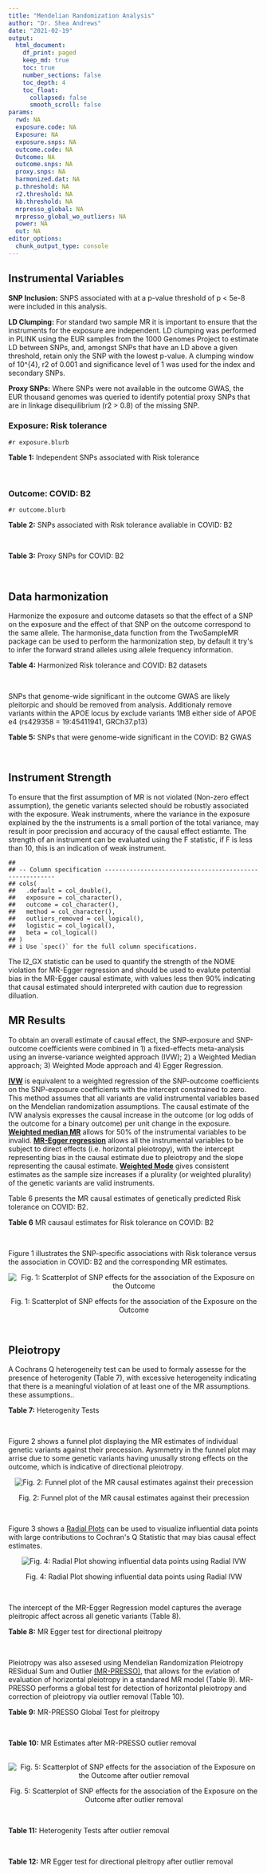 ```yaml
---
title: "Mendelian Randomization Analysis"
author: "Dr. Shea Andrews"
date: "2021-02-19"
output:
  html_document:
    df_print: paged
    keep_md: true
    toc: true
    number_sections: false
    toc_depth: 4
    toc_float:
      collapsed: false
      smooth_scroll: false
params:
  rwd: NA
  exposure.code: NA
  Exposure: NA
  exposure.snps: NA
  outcome.code: NA
  Outcome: NA
  outcome.snps: NA
  proxy.snps: NA
  harmonized.dat: NA
  p.threshold: NA
  r2.threshold: NA
  kb.threshold: NA
  mrpresso_global: NA
  mrpresso_global_wo_outliers: NA
  power: NA
  out: NA
editor_options:
  chunk_output_type: console
---
```







## Instrumental Variables
**SNP Inclusion:** SNPS associated with at a p-value threshold of p < 5e-8 were included in this analysis.
<br>

**LD Clumping:** For standard two sample MR it is important to ensure that the instruments for the exposure are independent. LD clumping was performed in PLINK using the EUR samples from the 1000 Genomes Project to estimate LD between SNPs, and, amongst SNPs that have an LD above a given threshold, retain only the SNP with the lowest p-value. A clumping window of 10^{4}, r2 of 0.001 and significance level of 1 was used for the index and secondary SNPs.
<br>

**Proxy SNPs:** Where SNPs were not available in the outcome GWAS, the EUR thousand genomes was queried to identify potential proxy SNPs that are in linkage disequilibrium (r2 > 0.8) of the missing SNP.
<br>

### Exposure: Risk tolerance
`#r exposure.blurb`
<br>

**Table 1:** Independent SNPs associated with Risk tolerance
<div data-pagedtable="false">
  <script data-pagedtable-source type="application/json">
{"columns":[{"label":["SNP"],"name":[1],"type":["chr"],"align":["left"]},{"label":["CHROM"],"name":[2],"type":["dbl"],"align":["right"]},{"label":["POS"],"name":[3],"type":["dbl"],"align":["right"]},{"label":["REF"],"name":[4],"type":["chr"],"align":["left"]},{"label":["ALT"],"name":[5],"type":["chr"],"align":["left"]},{"label":["AF"],"name":[6],"type":["dbl"],"align":["right"]},{"label":["BETA"],"name":[7],"type":["dbl"],"align":["right"]},{"label":["SE"],"name":[8],"type":["dbl"],"align":["right"]},{"label":["Z"],"name":[9],"type":["dbl"],"align":["right"]},{"label":["P"],"name":[10],"type":["dbl"],"align":["right"]},{"label":["N"],"name":[11],"type":["dbl"],"align":["right"]},{"label":["TRAIT"],"name":[12],"type":["chr"],"align":["left"]}],"data":[{"1":"rs10914678","2":"1","3":"33767228","4":"G","5":"T","6":"0.3758080","7":"0.01189","8":"0.00215","9":"5.530233","10":"3.452e-08","11":"466571","12":"Risk_tolerance"},{"1":"rs35068223","2":"1","3":"204967186","4":"A","5":"T","6":"0.2060360","7":"0.01433","8":"0.00260","9":"5.511540","10":"3.472e-08","11":"466571","12":"Risk_tolerance"},{"1":"rs3818802","2":"1","3":"243449881","4":"G","5":"A","6":"0.5271020","7":"0.01361","8":"0.00211","9":"6.450237","10":"1.240e-10","11":"466571","12":"Risk_tolerance"},{"1":"rs12617392","2":"2","3":"27336827","4":"C","5":"A","6":"0.4502930","7":"-0.01171","8":"0.00211","9":"-5.549763","10":"2.808e-08","11":"466571","12":"Risk_tolerance"},{"1":"rs10865313","2":"2","3":"60117297","4":"A","5":"G","6":"0.5672470","7":"0.01168","8":"0.00212","9":"5.509430","10":"3.785e-08","11":"466571","12":"Risk_tolerance"},{"1":"rs359243","2":"2","3":"60475509","4":"T","5":"C","6":"0.6176930","7":"0.01190","8":"0.00214","9":"5.560750","10":"2.876e-08","11":"466571","12":"Risk_tolerance"},{"1":"rs283914","2":"3","3":"17330649","4":"T","5":"C","6":"0.4648750","7":"-0.01201","8":"0.00210","9":"-5.719050","10":"1.039e-08","11":"466571","12":"Risk_tolerance"},{"1":"rs62250712","2":"3","3":"85513716","4":"C","5":"T","6":"0.6113340","7":"-0.02469","8":"0.00216","9":"-11.430556","10":"2.465e-30","11":"466571","12":"Risk_tolerance"},{"1":"rs4434184","2":"3","3":"181422854","4":"A","5":"G","6":"0.1887900","7":"0.01751","8":"0.00273","9":"6.413920","10":"1.440e-10","11":"466571","12":"Risk_tolerance"},{"1":"rs279846","2":"4","3":"46329886","4":"C","5":"T","6":"0.4443490","7":"-0.01151","8":"0.00210","9":"-5.480952","10":"4.082e-08","11":"466571","12":"Risk_tolerance"},{"1":"rs992493","2":"4","3":"106180264","4":"T","5":"C","6":"0.7908070","7":"-0.01697","8":"0.00267","9":"-6.355810","10":"2.159e-10","11":"466571","12":"Risk_tolerance"},{"1":"rs12639706","2":"4","3":"157638546","4":"C","5":"T","6":"0.0812904","7":"0.01985","8":"0.00364","9":"5.453297","10":"4.883e-08","11":"466571","12":"Risk_tolerance"},{"1":"rs6923811","2":"6","3":"27289776","4":"T","5":"C","6":"0.3212040","7":"-0.01381","8":"0.00225","9":"-6.137780","10":"8.235e-10","11":"466571","12":"Risk_tolerance"},{"1":"rs34905321","2":"6","3":"109131107","4":"T","5":"C","6":"0.4229130","7":"-0.01205","8":"0.00211","9":"-5.710900","10":"1.209e-08","11":"466571","12":"Risk_tolerance"},{"1":"rs8180817","2":"7","3":"114047542","4":"G","5":"C","6":"0.4630120","7":"-0.01549","8":"0.00211","9":"-7.341232","10":"2.317e-13","11":"466571","12":"Risk_tolerance"},{"1":"rs9641536","2":"7","3":"114979967","4":"A","5":"T","6":"0.5060670","7":"-0.01265","8":"0.00209","9":"-6.052630","10":"1.527e-09","11":"466571","12":"Risk_tolerance"},{"1":"rs4841041","2":"8","3":"8654541","4":"C","5":"G","6":"0.7707730","7":"0.01499","8":"0.00245","9":"6.118370","10":"9.615e-10","11":"466571","12":"Risk_tolerance"},{"1":"rs7834566","2":"8","3":"33611488","4":"A","5":"G","6":"0.4803050","7":"-0.01160","8":"0.00209","9":"-5.550240","10":"3.022e-08","11":"466571","12":"Risk_tolerance"},{"1":"rs9650210","2":"8","3":"65496059","4":"C","5":"A","6":"0.1109790","7":"-0.02158","8":"0.00331","9":"-6.519637","10":"6.730e-11","11":"466571","12":"Risk_tolerance"},{"1":"rs7817124","2":"8","3":"81404008","4":"G","5":"C","6":"0.2717890","7":"0.01591","8":"0.00246","9":"6.467480","10":"9.537e-11","11":"466571","12":"Risk_tolerance"},{"1":"rs9630089","2":"10","3":"98968967","4":"G","5":"A","6":"0.5645060","7":"-0.01181","8":"0.00212","9":"-5.570755","10":"2.336e-08","11":"466571","12":"Risk_tolerance"},{"1":"rs7112324","2":"11","3":"29073285","4":"A","5":"T","6":"0.3136740","7":"-0.01245","8":"0.00225","9":"-5.533330","10":"3.173e-08","11":"466571","12":"Risk_tolerance"},{"1":"rs7951031","2":"11","3":"104303010","4":"C","5":"A","6":"0.1588700","7":"0.01640","8":"0.00295","9":"5.559322","10":"2.804e-08","11":"466571","12":"Risk_tolerance"},{"1":"rs6575642","2":"14","3":"98556621","4":"A","5":"G","6":"0.4973980","7":"0.01178","8":"0.00210","9":"5.609520","10":"1.973e-08","11":"466571","12":"Risk_tolerance"},{"1":"rs2098747","2":"16","3":"71358937","4":"G","5":"A","6":"0.3119650","7":"0.01248","8":"0.00229","9":"5.449782","10":"4.887e-08","11":"466571","12":"Risk_tolerance"},{"1":"rs62074192","2":"17","3":"16245127","4":"G","5":"A","6":"0.5105790","7":"0.01172","8":"0.00209","9":"5.607656","10":"2.195e-08","11":"466571","12":"Risk_tolerance"},{"1":"rs1382119","2":"18","3":"53459905","4":"C","5":"T","6":"0.3588240","7":"0.01283","8":"0.00221","9":"5.805430","10":"6.093e-09","11":"466571","12":"Risk_tolerance"},{"1":"rs28520003","2":"22","3":"46411969","4":"G","5":"A","6":"0.3065600","7":"-0.01253","8":"0.00228","9":"-5.495614","10":"4.017e-08","11":"466571","12":"Risk_tolerance"}],"options":{"columns":{"min":{},"max":[10]},"rows":{"min":[10],"max":[10]},"pages":{}}}
  </script>
</div>
<br>

### Outcome: COVID: B2
`#r outcome.blurb`
<br>

**Table 2:** SNPs associated with Risk tolerance avaliable in COVID: B2
<div data-pagedtable="false">
  <script data-pagedtable-source type="application/json">
{"columns":[{"label":["SNP"],"name":[1],"type":["chr"],"align":["left"]},{"label":["CHROM"],"name":[2],"type":["dbl"],"align":["right"]},{"label":["POS"],"name":[3],"type":["dbl"],"align":["right"]},{"label":["REF"],"name":[4],"type":["chr"],"align":["left"]},{"label":["ALT"],"name":[5],"type":["chr"],"align":["left"]},{"label":["AF"],"name":[6],"type":["dbl"],"align":["right"]},{"label":["BETA"],"name":[7],"type":["dbl"],"align":["right"]},{"label":["SE"],"name":[8],"type":["dbl"],"align":["right"]},{"label":["Z"],"name":[9],"type":["dbl"],"align":["right"]},{"label":["P"],"name":[10],"type":["dbl"],"align":["right"]},{"label":["N"],"name":[11],"type":["dbl"],"align":["right"]},{"label":["TRAIT"],"name":[12],"type":["chr"],"align":["left"]}],"data":[{"1":"rs10914678","2":"1","3":"33767228","4":"G","5":"T","6":"0.37360","7":"-0.0037933","8":"0.025251","9":"-0.1502238","10":"0.8806000","11":"1544118","12":"COVID_B2__EUR_w/o_UKBB"},{"1":"rs35068223","2":"1","3":"204967186","4":"A","5":"T","6":"0.20370","7":"-0.0670950","8":"0.028737","9":"-2.3347949","10":"0.0195500","11":"1546734","12":"COVID_B2__EUR_w/o_UKBB"},{"1":"rs3818802","2":"1","3":"243449881","4":"G","5":"A","6":"0.52660","7":"-0.0164640","8":"0.021543","9":"-0.7642390","10":"0.4447000","11":"876382","12":"COVID_B2__EUR_w/o_UKBB"},{"1":"rs12617392","2":"2","3":"27336827","4":"C","5":"A","6":"0.44550","7":"-0.0083376","8":"0.023395","9":"-0.3563838","10":"0.7215000","11":"1546734","12":"COVID_B2__EUR_w/o_UKBB"},{"1":"rs10865313","2":"2","3":"60117297","4":"A","5":"G","6":"0.61530","7":"0.0256540","8":"0.020436","9":"1.2553337","10":"0.2094000","11":"1556798","12":"COVID_B2__EUR_w/o_UKBB"},{"1":"rs359243","2":"2","3":"60475509","4":"T","5":"C","6":"0.59870","7":"0.0155090","8":"0.024632","9":"0.6296281","10":"0.5289000","11":"1543519","12":"COVID_B2__EUR_w/o_UKBB"},{"1":"rs283914","2":"3","3":"17330649","4":"T","5":"C","6":"0.46100","7":"0.0108270","8":"0.020197","9":"0.5360697","10":"0.5919000","11":"1556798","12":"COVID_B2__EUR_w/o_UKBB"},{"1":"rs62250712","2":"3","3":"85513716","4":"C","5":"T","6":"0.63210","7":"0.0218600","8":"0.020640","9":"1.0591085","10":"0.2895000","11":"1557411","12":"COVID_B2__EUR_w/o_UKBB"},{"1":"rs4434184","2":"3","3":"181422854","4":"A","5":"G","6":"0.16750","7":"0.0356950","8":"0.033386","9":"1.0691607","10":"0.2850000","11":"1544118","12":"COVID_B2__EUR_w/o_UKBB"},{"1":"rs279846","2":"4","3":"46329886","4":"C","5":"T","6":"0.45390","7":"-0.0102480","8":"0.020634","9":"-0.4966560","10":"0.6194000","11":"1556177","12":"COVID_B2__EUR_w/o_UKBB"},{"1":"rs992493","2":"4","3":"106180264","4":"T","5":"C","6":"0.79490","7":"0.0962230","8":"0.025266","9":"3.8083986","10":"0.0001399","11":"1556798","12":"COVID_B2__EUR_w/o_UKBB"},{"1":"rs12639706","2":"4","3":"157638546","4":"C","5":"T","6":"0.08743","7":"-0.0421280","8":"0.037239","9":"-1.1312871","10":"0.2579000","11":"1557411","12":"COVID_B2__EUR_w/o_UKBB"},{"1":"rs6923811","2":"6","3":"27289776","4":"T","5":"C","6":"0.26980","7":"0.0209660","8":"0.021332","9":"0.9828427","10":"0.3257000","11":"1557411","12":"COVID_B2__EUR_w/o_UKBB"},{"1":"rs34905321","2":"6","3":"109131107","4":"T","5":"C","6":"0.42840","7":"-0.0207350","8":"0.020870","9":"-0.9935314","10":"0.3204000","11":"847860","12":"COVID_B2__EUR_w/o_UKBB"},{"1":"rs8180817","2":"7","3":"114047542","4":"G","5":"C","6":"0.44780","7":"0.0050978","8":"0.023359","9":"0.2182371","10":"0.8272000","11":"1546734","12":"COVID_B2__EUR_w/o_UKBB"},{"1":"rs9641536","2":"7","3":"114979967","4":"A","5":"T","6":"0.48490","7":"0.0031623","8":"0.024473","9":"0.1292159","10":"0.8972000","11":"1544118","12":"COVID_B2__EUR_w/o_UKBB"},{"1":"rs4841041","2":"8","3":"8654541","4":"C","5":"G","6":"0.76020","7":"-0.0034186","8":"0.023319","9":"-0.1466015","10":"0.8834000","11":"1557411","12":"COVID_B2__EUR_w/o_UKBB"},{"1":"rs7834566","2":"8","3":"33611488","4":"A","5":"G","6":"0.46940","7":"0.0261910","8":"0.023426","9":"1.1180312","10":"0.2635000","11":"1546734","12":"COVID_B2__EUR_w/o_UKBB"},{"1":"rs9650210","2":"8","3":"65496059","4":"C","5":"A","6":"0.12230","7":"0.0180790","8":"0.031622","9":"0.5717222","10":"0.5675000","11":"1283000","12":"COVID_B2__EUR_w/o_UKBB"},{"1":"rs7817124","2":"8","3":"81404008","4":"G","5":"C","6":"0.22820","7":"-0.0171370","8":"0.022711","9":"-0.7545683","10":"0.4505000","11":"1557411","12":"COVID_B2__EUR_w/o_UKBB"},{"1":"rs9630089","2":"10","3":"98968967","4":"G","5":"A","6":"0.54060","7":"-0.0236000","8":"0.025036","9":"-0.9426426","10":"0.3459000","11":"1544118","12":"COVID_B2__EUR_w/o_UKBB"},{"1":"rs7112324","2":"11","3":"29073285","4":"A","5":"T","6":"0.34050","7":"-0.0136410","8":"0.026365","9":"-0.5173905","10":"0.6049000","11":"1544118","12":"COVID_B2__EUR_w/o_UKBB"},{"1":"rs7951031","2":"11","3":"104303010","4":"C","5":"A","6":"0.15690","7":"0.0170070","8":"0.028369","9":"0.5994924","10":"0.5489000","11":"1282379","12":"COVID_B2__EUR_w/o_UKBB"},{"1":"rs6575642","2":"14","3":"98556621","4":"A","5":"G","6":"0.47910","7":"0.0056902","8":"0.024775","9":"0.2296751","10":"0.8183000","11":"1544118","12":"COVID_B2__EUR_w/o_UKBB"},{"1":"rs2098747","2":"16","3":"71358937","4":"G","5":"A","6":"0.30690","7":"-0.0070656","8":"0.025231","9":"-0.2800365","10":"0.7794000","11":"1544739","12":"COVID_B2__EUR_w/o_UKBB"},{"1":"rs62074192","2":"17","3":"16245127","4":"G","5":"A","6":"0.49730","7":"0.0192420","8":"0.023395","9":"0.8224834","10":"0.4108000","11":"1546734","12":"COVID_B2__EUR_w/o_UKBB"},{"1":"rs1382119","2":"18","3":"53459905","4":"C","5":"T","6":"0.37250","7":"0.0126740","8":"0.020926","9":"0.6056580","10":"0.5447000","11":"1556798","12":"COVID_B2__EUR_w/o_UKBB"},{"1":"rs28520003","2":"22","3":"46411969","4":"G","5":"A","6":"0.30560","7":"-0.0414090","8":"0.024922","9":"-1.6615440","10":"0.0966100","11":"1546734","12":"COVID_B2__EUR_w/o_UKBB"}],"options":{"columns":{"min":{},"max":[10]},"rows":{"min":[10],"max":[10]},"pages":{}}}
  </script>
</div>
<br>

**Table 3:** Proxy SNPs for COVID: B2
<div data-pagedtable="false">
  <script data-pagedtable-source type="application/json">
{"columns":[{"label":["proxy.outcome"],"name":[1],"type":["lgl"],"align":["right"]},{"label":["target_snp"],"name":[2],"type":["lgl"],"align":["right"]},{"label":["proxy_snp"],"name":[3],"type":["lgl"],"align":["right"]},{"label":["ld.r2"],"name":[4],"type":["lgl"],"align":["right"]},{"label":["Dprime"],"name":[5],"type":["lgl"],"align":["right"]},{"label":["ref.proxy"],"name":[6],"type":["lgl"],"align":["right"]},{"label":["alt.proxy"],"name":[7],"type":["lgl"],"align":["right"]},{"label":["CHROM"],"name":[8],"type":["lgl"],"align":["right"]},{"label":["POS"],"name":[9],"type":["lgl"],"align":["right"]},{"label":["ALT.proxy"],"name":[10],"type":["lgl"],"align":["right"]},{"label":["REF.proxy"],"name":[11],"type":["lgl"],"align":["right"]},{"label":["AF"],"name":[12],"type":["lgl"],"align":["right"]},{"label":["BETA"],"name":[13],"type":["lgl"],"align":["right"]},{"label":["SE"],"name":[14],"type":["lgl"],"align":["right"]},{"label":["P"],"name":[15],"type":["lgl"],"align":["right"]},{"label":["N"],"name":[16],"type":["lgl"],"align":["right"]},{"label":["ref"],"name":[17],"type":["lgl"],"align":["right"]},{"label":["alt"],"name":[18],"type":["lgl"],"align":["right"]},{"label":["ALT"],"name":[19],"type":["lgl"],"align":["right"]},{"label":["REF"],"name":[20],"type":["lgl"],"align":["right"]},{"label":["PHASE"],"name":[21],"type":["lgl"],"align":["right"]}],"data":[{"1":"NA","2":"NA","3":"NA","4":"NA","5":"NA","6":"NA","7":"NA","8":"NA","9":"NA","10":"NA","11":"NA","12":"NA","13":"NA","14":"NA","15":"NA","16":"NA","17":"NA","18":"NA","19":"NA","20":"NA","21":"NA"}],"options":{"columns":{"min":{},"max":[10]},"rows":{"min":[10],"max":[10]},"pages":{}}}
  </script>
</div>
<br>

## Data harmonization
Harmonize the exposure and outcome datasets so that the effect of a SNP on the exposure and the effect of that SNP on the outcome correspond to the same allele. The harmonise_data function from the TwoSampleMR package can be used to perform the harmonization step, by default it try's to infer the forward strand alleles using allele frequency information.
<br>

**Table 4:** Harmonized Risk tolerance and COVID: B2 datasets
<div data-pagedtable="false">
  <script data-pagedtable-source type="application/json">
{"columns":[{"label":["SNP"],"name":[1],"type":["chr"],"align":["left"]},{"label":["effect_allele.exposure"],"name":[2],"type":["chr"],"align":["left"]},{"label":["other_allele.exposure"],"name":[3],"type":["chr"],"align":["left"]},{"label":["effect_allele.outcome"],"name":[4],"type":["chr"],"align":["left"]},{"label":["other_allele.outcome"],"name":[5],"type":["chr"],"align":["left"]},{"label":["beta.exposure"],"name":[6],"type":["dbl"],"align":["right"]},{"label":["beta.outcome"],"name":[7],"type":["dbl"],"align":["right"]},{"label":["eaf.exposure"],"name":[8],"type":["dbl"],"align":["right"]},{"label":["eaf.outcome"],"name":[9],"type":["dbl"],"align":["right"]},{"label":["remove"],"name":[10],"type":["lgl"],"align":["right"]},{"label":["palindromic"],"name":[11],"type":["lgl"],"align":["right"]},{"label":["ambiguous"],"name":[12],"type":["lgl"],"align":["right"]},{"label":["id.outcome"],"name":[13],"type":["chr"],"align":["left"]},{"label":["chr.outcome"],"name":[14],"type":["dbl"],"align":["right"]},{"label":["pos.outcome"],"name":[15],"type":["dbl"],"align":["right"]},{"label":["se.outcome"],"name":[16],"type":["dbl"],"align":["right"]},{"label":["z.outcome"],"name":[17],"type":["dbl"],"align":["right"]},{"label":["pval.outcome"],"name":[18],"type":["dbl"],"align":["right"]},{"label":["samplesize.outcome"],"name":[19],"type":["dbl"],"align":["right"]},{"label":["outcome"],"name":[20],"type":["chr"],"align":["left"]},{"label":["mr_keep.outcome"],"name":[21],"type":["lgl"],"align":["right"]},{"label":["pval_origin.outcome"],"name":[22],"type":["chr"],"align":["left"]},{"label":["chr.exposure"],"name":[23],"type":["dbl"],"align":["right"]},{"label":["pos.exposure"],"name":[24],"type":["dbl"],"align":["right"]},{"label":["se.exposure"],"name":[25],"type":["dbl"],"align":["right"]},{"label":["z.exposure"],"name":[26],"type":["dbl"],"align":["right"]},{"label":["pval.exposure"],"name":[27],"type":["dbl"],"align":["right"]},{"label":["samplesize.exposure"],"name":[28],"type":["dbl"],"align":["right"]},{"label":["exposure"],"name":[29],"type":["chr"],"align":["left"]},{"label":["mr_keep.exposure"],"name":[30],"type":["lgl"],"align":["right"]},{"label":["pval_origin.exposure"],"name":[31],"type":["chr"],"align":["left"]},{"label":["id.exposure"],"name":[32],"type":["chr"],"align":["left"]},{"label":["action"],"name":[33],"type":["dbl"],"align":["right"]},{"label":["mr_keep"],"name":[34],"type":["lgl"],"align":["right"]},{"label":["pt"],"name":[35],"type":["dbl"],"align":["right"]},{"label":["pleitropy_keep"],"name":[36],"type":["lgl"],"align":["right"]},{"label":["mrpresso_RSSobs"],"name":[37],"type":["lgl"],"align":["right"]},{"label":["mrpresso_pval"],"name":[38],"type":["lgl"],"align":["right"]},{"label":["mrpresso_keep"],"name":[39],"type":["lgl"],"align":["right"]}],"data":[{"1":"rs10865313","2":"G","3":"A","4":"G","5":"A","6":"0.01168","7":"0.0256540","8":"0.5672470","9":"0.61530","10":"FALSE","11":"FALSE","12":"FALSE","13":"JdnOmc","14":"2","15":"60117297","16":"0.020436","17":"1.2553337","18":"0.2094000","19":"1556798","20":"covidhgi2020B2v5alleurLeaveUKBB","21":"TRUE","22":"reported","23":"2","24":"60117297","25":"0.00212","26":"5.509430","27":"3.785e-08","28":"466571","29":"Linner2019risk","30":"TRUE","31":"reported","32":"B4zQxr","33":"2","34":"TRUE","35":"5e-08","36":"TRUE","37":"NA","38":"NA","39":"TRUE"},{"1":"rs10914678","2":"T","3":"G","4":"T","5":"G","6":"0.01189","7":"-0.0037933","8":"0.3758080","9":"0.37360","10":"FALSE","11":"FALSE","12":"FALSE","13":"JdnOmc","14":"1","15":"33767228","16":"0.025251","17":"-0.1502238","18":"0.8806000","19":"1544118","20":"covidhgi2020B2v5alleurLeaveUKBB","21":"TRUE","22":"reported","23":"1","24":"33767228","25":"0.00215","26":"5.530233","27":"3.452e-08","28":"466571","29":"Linner2019risk","30":"TRUE","31":"reported","32":"B4zQxr","33":"2","34":"TRUE","35":"5e-08","36":"TRUE","37":"NA","38":"NA","39":"TRUE"},{"1":"rs12617392","2":"A","3":"C","4":"A","5":"C","6":"-0.01171","7":"-0.0083376","8":"0.4502930","9":"0.44550","10":"FALSE","11":"FALSE","12":"FALSE","13":"JdnOmc","14":"2","15":"27336827","16":"0.023395","17":"-0.3563838","18":"0.7215000","19":"1546734","20":"covidhgi2020B2v5alleurLeaveUKBB","21":"TRUE","22":"reported","23":"2","24":"27336827","25":"0.00211","26":"-5.549763","27":"2.808e-08","28":"466571","29":"Linner2019risk","30":"TRUE","31":"reported","32":"B4zQxr","33":"2","34":"TRUE","35":"5e-08","36":"TRUE","37":"NA","38":"NA","39":"TRUE"},{"1":"rs12639706","2":"T","3":"C","4":"T","5":"C","6":"0.01985","7":"-0.0421280","8":"0.0812904","9":"0.08743","10":"FALSE","11":"FALSE","12":"FALSE","13":"JdnOmc","14":"4","15":"157638546","16":"0.037239","17":"-1.1312871","18":"0.2579000","19":"1557411","20":"covidhgi2020B2v5alleurLeaveUKBB","21":"TRUE","22":"reported","23":"4","24":"157638546","25":"0.00364","26":"5.453297","27":"4.883e-08","28":"466571","29":"Linner2019risk","30":"TRUE","31":"reported","32":"B4zQxr","33":"2","34":"TRUE","35":"5e-08","36":"TRUE","37":"NA","38":"NA","39":"TRUE"},{"1":"rs1382119","2":"T","3":"C","4":"T","5":"C","6":"0.01283","7":"0.0126740","8":"0.3588240","9":"0.37250","10":"FALSE","11":"FALSE","12":"FALSE","13":"JdnOmc","14":"18","15":"53459905","16":"0.020926","17":"0.6056580","18":"0.5447000","19":"1556798","20":"covidhgi2020B2v5alleurLeaveUKBB","21":"TRUE","22":"reported","23":"18","24":"53459905","25":"0.00221","26":"5.805430","27":"6.093e-09","28":"466571","29":"Linner2019risk","30":"TRUE","31":"reported","32":"B4zQxr","33":"2","34":"TRUE","35":"5e-08","36":"TRUE","37":"NA","38":"NA","39":"TRUE"},{"1":"rs2098747","2":"A","3":"G","4":"A","5":"G","6":"0.01248","7":"-0.0070656","8":"0.3119650","9":"0.30690","10":"FALSE","11":"FALSE","12":"FALSE","13":"JdnOmc","14":"16","15":"71358937","16":"0.025231","17":"-0.2800365","18":"0.7794000","19":"1544739","20":"covidhgi2020B2v5alleurLeaveUKBB","21":"TRUE","22":"reported","23":"16","24":"71358937","25":"0.00229","26":"5.449782","27":"4.887e-08","28":"466571","29":"Linner2019risk","30":"TRUE","31":"reported","32":"B4zQxr","33":"2","34":"TRUE","35":"5e-08","36":"TRUE","37":"NA","38":"NA","39":"TRUE"},{"1":"rs279846","2":"T","3":"C","4":"T","5":"C","6":"-0.01151","7":"-0.0102480","8":"0.4443490","9":"0.45390","10":"FALSE","11":"FALSE","12":"FALSE","13":"JdnOmc","14":"4","15":"46329886","16":"0.020634","17":"-0.4966560","18":"0.6194000","19":"1556177","20":"covidhgi2020B2v5alleurLeaveUKBB","21":"TRUE","22":"reported","23":"4","24":"46329886","25":"0.00210","26":"-5.480952","27":"4.082e-08","28":"466571","29":"Linner2019risk","30":"TRUE","31":"reported","32":"B4zQxr","33":"2","34":"TRUE","35":"5e-08","36":"TRUE","37":"NA","38":"NA","39":"TRUE"},{"1":"rs283914","2":"C","3":"T","4":"C","5":"T","6":"-0.01201","7":"0.0108270","8":"0.4648750","9":"0.46100","10":"FALSE","11":"FALSE","12":"FALSE","13":"JdnOmc","14":"3","15":"17330649","16":"0.020197","17":"0.5360697","18":"0.5919000","19":"1556798","20":"covidhgi2020B2v5alleurLeaveUKBB","21":"TRUE","22":"reported","23":"3","24":"17330649","25":"0.00210","26":"-5.719050","27":"1.039e-08","28":"466571","29":"Linner2019risk","30":"TRUE","31":"reported","32":"B4zQxr","33":"2","34":"TRUE","35":"5e-08","36":"TRUE","37":"NA","38":"NA","39":"TRUE"},{"1":"rs28520003","2":"A","3":"G","4":"A","5":"G","6":"-0.01253","7":"-0.0414090","8":"0.3065600","9":"0.30560","10":"FALSE","11":"FALSE","12":"FALSE","13":"JdnOmc","14":"22","15":"46411969","16":"0.024922","17":"-1.6615440","18":"0.0966100","19":"1546734","20":"covidhgi2020B2v5alleurLeaveUKBB","21":"TRUE","22":"reported","23":"22","24":"46411969","25":"0.00228","26":"-5.495614","27":"4.017e-08","28":"466571","29":"Linner2019risk","30":"TRUE","31":"reported","32":"B4zQxr","33":"2","34":"TRUE","35":"5e-08","36":"TRUE","37":"NA","38":"NA","39":"TRUE"},{"1":"rs34905321","2":"C","3":"T","4":"C","5":"T","6":"-0.01205","7":"-0.0207350","8":"0.4229130","9":"0.42840","10":"FALSE","11":"FALSE","12":"FALSE","13":"JdnOmc","14":"6","15":"109131107","16":"0.020870","17":"-0.9935314","18":"0.3204000","19":"847860","20":"covidhgi2020B2v5alleurLeaveUKBB","21":"TRUE","22":"reported","23":"6","24":"109131107","25":"0.00211","26":"-5.710900","27":"1.209e-08","28":"466571","29":"Linner2019risk","30":"TRUE","31":"reported","32":"B4zQxr","33":"2","34":"TRUE","35":"5e-08","36":"TRUE","37":"NA","38":"NA","39":"TRUE"},{"1":"rs35068223","2":"T","3":"A","4":"T","5":"A","6":"0.01433","7":"-0.0670950","8":"0.2060360","9":"0.20370","10":"FALSE","11":"TRUE","12":"FALSE","13":"JdnOmc","14":"1","15":"204967186","16":"0.028737","17":"-2.3347949","18":"0.0195500","19":"1546734","20":"covidhgi2020B2v5alleurLeaveUKBB","21":"TRUE","22":"reported","23":"1","24":"204967186","25":"0.00260","26":"5.511540","27":"3.472e-08","28":"466571","29":"Linner2019risk","30":"TRUE","31":"reported","32":"B4zQxr","33":"2","34":"TRUE","35":"5e-08","36":"TRUE","37":"NA","38":"NA","39":"TRUE"},{"1":"rs359243","2":"C","3":"T","4":"C","5":"T","6":"0.01190","7":"0.0155090","8":"0.6176930","9":"0.59870","10":"FALSE","11":"FALSE","12":"FALSE","13":"JdnOmc","14":"2","15":"60475509","16":"0.024632","17":"0.6296281","18":"0.5289000","19":"1543519","20":"covidhgi2020B2v5alleurLeaveUKBB","21":"TRUE","22":"reported","23":"2","24":"60475509","25":"0.00214","26":"5.560750","27":"2.876e-08","28":"466571","29":"Linner2019risk","30":"TRUE","31":"reported","32":"B4zQxr","33":"2","34":"TRUE","35":"5e-08","36":"TRUE","37":"NA","38":"NA","39":"TRUE"},{"1":"rs3818802","2":"A","3":"G","4":"A","5":"G","6":"0.01361","7":"-0.0164640","8":"0.5271020","9":"0.52660","10":"FALSE","11":"FALSE","12":"FALSE","13":"JdnOmc","14":"1","15":"243449881","16":"0.021543","17":"-0.7642390","18":"0.4447000","19":"876382","20":"covidhgi2020B2v5alleurLeaveUKBB","21":"TRUE","22":"reported","23":"1","24":"243449881","25":"0.00211","26":"6.450237","27":"1.240e-10","28":"466571","29":"Linner2019risk","30":"TRUE","31":"reported","32":"B4zQxr","33":"2","34":"TRUE","35":"5e-08","36":"TRUE","37":"NA","38":"NA","39":"TRUE"},{"1":"rs4434184","2":"G","3":"A","4":"G","5":"A","6":"0.01751","7":"0.0356950","8":"0.1887900","9":"0.16750","10":"FALSE","11":"FALSE","12":"FALSE","13":"JdnOmc","14":"3","15":"181422854","16":"0.033386","17":"1.0691607","18":"0.2850000","19":"1544118","20":"covidhgi2020B2v5alleurLeaveUKBB","21":"TRUE","22":"reported","23":"3","24":"181422854","25":"0.00273","26":"6.413920","27":"1.440e-10","28":"466571","29":"Linner2019risk","30":"TRUE","31":"reported","32":"B4zQxr","33":"2","34":"TRUE","35":"5e-08","36":"TRUE","37":"NA","38":"NA","39":"TRUE"},{"1":"rs4841041","2":"G","3":"C","4":"G","5":"C","6":"0.01499","7":"-0.0034186","8":"0.7707730","9":"0.76020","10":"FALSE","11":"TRUE","12":"FALSE","13":"JdnOmc","14":"8","15":"8654541","16":"0.023319","17":"-0.1466015","18":"0.8834000","19":"1557411","20":"covidhgi2020B2v5alleurLeaveUKBB","21":"TRUE","22":"reported","23":"8","24":"8654541","25":"0.00245","26":"6.118370","27":"9.615e-10","28":"466571","29":"Linner2019risk","30":"TRUE","31":"reported","32":"B4zQxr","33":"2","34":"TRUE","35":"5e-08","36":"TRUE","37":"NA","38":"NA","39":"TRUE"},{"1":"rs62074192","2":"A","3":"G","4":"A","5":"G","6":"0.01172","7":"0.0192420","8":"0.5105790","9":"0.49730","10":"FALSE","11":"FALSE","12":"FALSE","13":"JdnOmc","14":"17","15":"16245127","16":"0.023395","17":"0.8224834","18":"0.4108000","19":"1546734","20":"covidhgi2020B2v5alleurLeaveUKBB","21":"TRUE","22":"reported","23":"17","24":"16245127","25":"0.00209","26":"5.607656","27":"2.195e-08","28":"466571","29":"Linner2019risk","30":"TRUE","31":"reported","32":"B4zQxr","33":"2","34":"TRUE","35":"5e-08","36":"TRUE","37":"NA","38":"NA","39":"TRUE"},{"1":"rs62250712","2":"T","3":"C","4":"T","5":"C","6":"-0.02469","7":"0.0218600","8":"0.6113340","9":"0.63210","10":"FALSE","11":"FALSE","12":"FALSE","13":"JdnOmc","14":"3","15":"85513716","16":"0.020640","17":"1.0591085","18":"0.2895000","19":"1557411","20":"covidhgi2020B2v5alleurLeaveUKBB","21":"TRUE","22":"reported","23":"3","24":"85513716","25":"0.00216","26":"-11.430556","27":"2.465e-30","28":"466571","29":"Linner2019risk","30":"TRUE","31":"reported","32":"B4zQxr","33":"2","34":"TRUE","35":"5e-08","36":"TRUE","37":"NA","38":"NA","39":"TRUE"},{"1":"rs6575642","2":"G","3":"A","4":"G","5":"A","6":"0.01178","7":"0.0056902","8":"0.4973980","9":"0.47910","10":"FALSE","11":"FALSE","12":"FALSE","13":"JdnOmc","14":"14","15":"98556621","16":"0.024775","17":"0.2296751","18":"0.8183000","19":"1544118","20":"covidhgi2020B2v5alleurLeaveUKBB","21":"TRUE","22":"reported","23":"14","24":"98556621","25":"0.00210","26":"5.609520","27":"1.973e-08","28":"466571","29":"Linner2019risk","30":"TRUE","31":"reported","32":"B4zQxr","33":"2","34":"TRUE","35":"5e-08","36":"TRUE","37":"NA","38":"NA","39":"TRUE"},{"1":"rs6923811","2":"C","3":"T","4":"C","5":"T","6":"-0.01381","7":"0.0209660","8":"0.3212040","9":"0.26980","10":"FALSE","11":"FALSE","12":"FALSE","13":"JdnOmc","14":"6","15":"27289776","16":"0.021332","17":"0.9828427","18":"0.3257000","19":"1557411","20":"covidhgi2020B2v5alleurLeaveUKBB","21":"TRUE","22":"reported","23":"6","24":"27289776","25":"0.00225","26":"-6.137780","27":"8.235e-10","28":"466571","29":"Linner2019risk","30":"TRUE","31":"reported","32":"B4zQxr","33":"2","34":"TRUE","35":"5e-08","36":"TRUE","37":"NA","38":"NA","39":"TRUE"},{"1":"rs7112324","2":"T","3":"A","4":"T","5":"A","6":"-0.01245","7":"-0.0136410","8":"0.3136740","9":"0.34050","10":"FALSE","11":"TRUE","12":"FALSE","13":"JdnOmc","14":"11","15":"29073285","16":"0.026365","17":"-0.5173905","18":"0.6049000","19":"1544118","20":"covidhgi2020B2v5alleurLeaveUKBB","21":"TRUE","22":"reported","23":"11","24":"29073285","25":"0.00225","26":"-5.533330","27":"3.173e-08","28":"466571","29":"Linner2019risk","30":"TRUE","31":"reported","32":"B4zQxr","33":"2","34":"TRUE","35":"5e-08","36":"TRUE","37":"NA","38":"NA","39":"TRUE"},{"1":"rs7817124","2":"C","3":"G","4":"C","5":"G","6":"0.01591","7":"-0.0171370","8":"0.2717890","9":"0.22820","10":"FALSE","11":"TRUE","12":"FALSE","13":"JdnOmc","14":"8","15":"81404008","16":"0.022711","17":"-0.7545683","18":"0.4505000","19":"1557411","20":"covidhgi2020B2v5alleurLeaveUKBB","21":"TRUE","22":"reported","23":"8","24":"81404008","25":"0.00246","26":"6.467480","27":"9.537e-11","28":"466571","29":"Linner2019risk","30":"TRUE","31":"reported","32":"B4zQxr","33":"2","34":"TRUE","35":"5e-08","36":"TRUE","37":"NA","38":"NA","39":"TRUE"},{"1":"rs7834566","2":"G","3":"A","4":"G","5":"A","6":"-0.01160","7":"0.0261910","8":"0.4803050","9":"0.46940","10":"FALSE","11":"FALSE","12":"FALSE","13":"JdnOmc","14":"8","15":"33611488","16":"0.023426","17":"1.1180312","18":"0.2635000","19":"1546734","20":"covidhgi2020B2v5alleurLeaveUKBB","21":"TRUE","22":"reported","23":"8","24":"33611488","25":"0.00209","26":"-5.550240","27":"3.022e-08","28":"466571","29":"Linner2019risk","30":"TRUE","31":"reported","32":"B4zQxr","33":"2","34":"TRUE","35":"5e-08","36":"TRUE","37":"NA","38":"NA","39":"TRUE"},{"1":"rs7951031","2":"A","3":"C","4":"A","5":"C","6":"0.01640","7":"0.0170070","8":"0.1588700","9":"0.15690","10":"FALSE","11":"FALSE","12":"FALSE","13":"JdnOmc","14":"11","15":"104303010","16":"0.028369","17":"0.5994924","18":"0.5489000","19":"1282379","20":"covidhgi2020B2v5alleurLeaveUKBB","21":"TRUE","22":"reported","23":"11","24":"104303010","25":"0.00295","26":"5.559322","27":"2.804e-08","28":"466571","29":"Linner2019risk","30":"TRUE","31":"reported","32":"B4zQxr","33":"2","34":"TRUE","35":"5e-08","36":"TRUE","37":"NA","38":"NA","39":"TRUE"},{"1":"rs8180817","2":"C","3":"G","4":"C","5":"G","6":"-0.01549","7":"0.0050978","8":"0.4630120","9":"0.44780","10":"FALSE","11":"TRUE","12":"TRUE","13":"JdnOmc","14":"7","15":"114047542","16":"0.023359","17":"0.2182371","18":"0.8272000","19":"1546734","20":"covidhgi2020B2v5alleurLeaveUKBB","21":"TRUE","22":"reported","23":"7","24":"114047542","25":"0.00211","26":"-7.341232","27":"2.317e-13","28":"466571","29":"Linner2019risk","30":"TRUE","31":"reported","32":"B4zQxr","33":"2","34":"FALSE","35":"5e-08","36":"TRUE","37":"NA","38":"NA","39":"NA"},{"1":"rs9630089","2":"A","3":"G","4":"A","5":"G","6":"-0.01181","7":"-0.0236000","8":"0.5645060","9":"0.54060","10":"FALSE","11":"FALSE","12":"FALSE","13":"JdnOmc","14":"10","15":"98968967","16":"0.025036","17":"-0.9426426","18":"0.3459000","19":"1544118","20":"covidhgi2020B2v5alleurLeaveUKBB","21":"TRUE","22":"reported","23":"10","24":"98968967","25":"0.00212","26":"-5.570755","27":"2.336e-08","28":"466571","29":"Linner2019risk","30":"TRUE","31":"reported","32":"B4zQxr","33":"2","34":"TRUE","35":"5e-08","36":"TRUE","37":"NA","38":"NA","39":"TRUE"},{"1":"rs9641536","2":"T","3":"A","4":"T","5":"A","6":"-0.01265","7":"-0.0031623","8":"0.5060670","9":"0.51510","10":"FALSE","11":"TRUE","12":"TRUE","13":"JdnOmc","14":"7","15":"114979967","16":"0.024473","17":"0.1292159","18":"0.8972000","19":"1544118","20":"covidhgi2020B2v5alleurLeaveUKBB","21":"TRUE","22":"reported","23":"7","24":"114979967","25":"0.00209","26":"-6.052630","27":"1.527e-09","28":"466571","29":"Linner2019risk","30":"TRUE","31":"reported","32":"B4zQxr","33":"2","34":"FALSE","35":"5e-08","36":"TRUE","37":"NA","38":"NA","39":"NA"},{"1":"rs9650210","2":"A","3":"C","4":"A","5":"C","6":"-0.02158","7":"0.0180790","8":"0.1109790","9":"0.12230","10":"FALSE","11":"FALSE","12":"FALSE","13":"JdnOmc","14":"8","15":"65496059","16":"0.031622","17":"0.5717222","18":"0.5675000","19":"1283000","20":"covidhgi2020B2v5alleurLeaveUKBB","21":"TRUE","22":"reported","23":"8","24":"65496059","25":"0.00331","26":"-6.519637","27":"6.730e-11","28":"466571","29":"Linner2019risk","30":"TRUE","31":"reported","32":"B4zQxr","33":"2","34":"TRUE","35":"5e-08","36":"TRUE","37":"NA","38":"NA","39":"TRUE"},{"1":"rs992493","2":"C","3":"T","4":"C","5":"T","6":"-0.01697","7":"0.0962230","8":"0.7908070","9":"0.79490","10":"FALSE","11":"FALSE","12":"FALSE","13":"JdnOmc","14":"4","15":"106180264","16":"0.025266","17":"3.8083986","18":"0.0001399","19":"1556798","20":"covidhgi2020B2v5alleurLeaveUKBB","21":"TRUE","22":"reported","23":"4","24":"106180264","25":"0.00267","26":"-6.355810","27":"2.159e-10","28":"466571","29":"Linner2019risk","30":"TRUE","31":"reported","32":"B4zQxr","33":"2","34":"TRUE","35":"5e-08","36":"TRUE","37":"NA","38":"NA","39":"TRUE"}],"options":{"columns":{"min":{},"max":[10]},"rows":{"min":[10],"max":[10]},"pages":{}}}
  </script>
</div>
<br>

SNPs that genome-wide significant in the outcome GWAS are likely pleitorpic and should be removed from analysis. Additionaly remove variants within the APOE locus by exclude variants 1MB either side of APOE e4 (rs429358 = 19:45411941, GRCh37.p13)
<br>


**Table 5:** SNPs that were genome-wide significant in the COVID: B2 GWAS
<div data-pagedtable="false">
  <script data-pagedtable-source type="application/json">
{"columns":[{"label":["SNP"],"name":[1],"type":["chr"],"align":["left"]},{"label":["chr.outcome"],"name":[2],"type":["dbl"],"align":["right"]},{"label":["pos.outcome"],"name":[3],"type":["dbl"],"align":["right"]},{"label":["pval.exposure"],"name":[4],"type":["dbl"],"align":["right"]},{"label":["pval.outcome"],"name":[5],"type":["dbl"],"align":["right"]}],"data":[],"options":{"columns":{"min":{},"max":[10]},"rows":{"min":[10],"max":[10]},"pages":{}}}
  </script>
</div>
<br>


## Instrument Strength
To ensure that the first assumption of MR is not violated (Non-zero effect assumption), the genetic variants selected should be robustly associated with the exposure. Weak instruments, where the variance in the exposure explained by the the instruments is a small portion of the total variance, may result in poor precission and accuracy of the causal effect estiamte. The strength of an instrument can be evaluated using the F statistic, if F is less than 10, this is an indication of weak instrument.


```
## 
## -- Column specification --------------------------------------------------------
## cols(
##   .default = col_double(),
##   exposure = col_character(),
##   outcome = col_character(),
##   method = col_character(),
##   outliers_removed = col_logical(),
##   logistic = col_logical(),
##   beta = col_logical()
## )
## i Use `spec()` for the full column specifications.
```

<div data-pagedtable="false">
  <script data-pagedtable-source type="application/json">
{"columns":[{"label":["outliers_removed"],"name":[1],"type":["lgl"],"align":["right"]},{"label":["pve.exposure"],"name":[2],"type":["dbl"],"align":["right"]},{"label":["F"],"name":[3],"type":["dbl"],"align":["right"]},{"label":["Alpha"],"name":[4],"type":["dbl"],"align":["right"]},{"label":["NCP"],"name":[5],"type":["dbl"],"align":["right"]},{"label":["Power"],"name":[6],"type":["dbl"],"align":["right"]}],"data":[{"1":"FALSE","2":"0.002083927","3":"37.47207","4":"0.05","5":"1.59012","6":"0.242926"}],"options":{"columns":{"min":{},"max":[10]},"rows":{"min":[10],"max":[10]},"pages":{}}}
  </script>
</div>

The I2_GX statistic can be used to quantify the strength of the NOME violation for MR-Egger regression and should be used to evalute potential bias in the MR-Egger causal estimate, with values less then 90% indicating that causal estimated should interpreted with caution due to regression diluation.

<div data-pagedtable="false">
  <script data-pagedtable-source type="application/json">
{"columns":[{"label":["outliers_removed"],"name":[1],"type":["lgl"],"align":["right"]},{"label":["Isq_gx"],"name":[2],"type":["dbl"],"align":["right"]}],"data":[{"1":"FALSE","2":"0.4893794"},{"1":"TRUE","2":"NA"}],"options":{"columns":{"min":{},"max":[10]},"rows":{"min":[10],"max":[10]},"pages":{}}}
  </script>
</div>


## MR Results
To obtain an overall estimate of causal effect, the SNP-exposure and SNP-outcome coefficients were combined in 1) a fixed-effects meta-analysis using an inverse-variance weighted approach (IVW); 2) a Weighted Median approach; 3) Weighted Mode approach and 4) Egger Regression.


[**IVW**](https://doi.org/10.1002/gepi.21758) is equivalent to a weighted regression of the SNP-outcome coefficients on the SNP-exposure coefficients with the intercept constrained to zero. This method assumes that all variants are valid instrumental variables based on the Mendelian randomization assumptions. The causal estimate of the IVW analysis expresses the causal increase in the outcome (or log odds of the outcome for a binary outcome) per unit change in the exposure. [**Weighted median MR**](https://doi.org/10.1002/gepi.21965) allows for 50% of the instrumental variables to be invalid. [**MR-Egger regression**](https://doi.org/10.1093/ije/dyw220) allows all the instrumental variables to be subject to direct effects (i.e. horizontal pleiotropy), with the intercept representing bias in the causal estimate due to pleiotropy and the slope representing the causal estimate. [**Weighted Mode**](https://doi.org/10.1093/ije/dyx102) gives consistent estimates as the sample size increases if a plurality (or weighted plurality) of the genetic variants are valid instruments.
<br>



Table 6 presents the MR causal estimates of genetically predicted Risk tolerance on COVID: B2.
<br>

**Table 6** MR causaul estimates for Risk tolerance on COVID: B2
<div data-pagedtable="false">
  <script data-pagedtable-source type="application/json">
{"columns":[{"label":["id.exposure"],"name":[1],"type":["chr"],"align":["left"]},{"label":["id.outcome"],"name":[2],"type":["chr"],"align":["left"]},{"label":["outcome"],"name":[3],"type":["chr"],"align":["left"]},{"label":["exposure"],"name":[4],"type":["chr"],"align":["left"]},{"label":["method"],"name":[5],"type":["chr"],"align":["left"]},{"label":["nsnp"],"name":[6],"type":["int"],"align":["right"]},{"label":["b"],"name":[7],"type":["dbl"],"align":["right"]},{"label":["se"],"name":[8],"type":["dbl"],"align":["right"]},{"label":["pval"],"name":[9],"type":["dbl"],"align":["right"]}],"data":[{"1":"B4zQxr","2":"JdnOmc","3":"covidhgi2020B2v5alleurLeaveUKBB","4":"Linner2019risk","5":"Inverse variance weighted (fixed effects)","6":"26","7":"-0.3695685","8":"0.3282026","9":"0.26014955"},{"1":"B4zQxr","2":"JdnOmc","3":"covidhgi2020B2v5alleurLeaveUKBB","4":"Linner2019risk","5":"Weighted median","6":"26","7":"-0.7204693","8":"0.4975610","9":"0.14761655"},{"1":"B4zQxr","2":"JdnOmc","3":"covidhgi2020B2v5alleurLeaveUKBB","4":"Linner2019risk","5":"Weighted mode","6":"26","7":"-0.8416652","8":"0.6271470","9":"0.19164076"},{"1":"B4zQxr","2":"JdnOmc","3":"covidhgi2020B2v5alleurLeaveUKBB","4":"Linner2019risk","5":"MR Egger","6":"26","7":"-3.4610457","8":"1.5617997","9":"0.03641997"}],"options":{"columns":{"min":{},"max":[10]},"rows":{"min":[10],"max":[10]},"pages":{}}}
  </script>
</div>
<br>

Figure 1 illustrates the SNP-specific associations with Risk tolerance versus the association in COVID: B2 and the corresponding MR estimates.
<br>

<div class="figure" style="text-align: center">
<img src="/sc/arion/projects/LOAD/shea/Projects/MRcovid/results/MRcovideurwoukbb/Linner2019risk/covidhgi2020B2v5alleurLeaveUKBB/Linner2019risk_5e-8_covidhgi2020B2v5alleurLeaveUKBB_MR_Analaysis_files/figure-html/scatter_plot-1.png" alt="Fig. 1: Scatterplot of SNP effects for the association of the Exposure on the Outcome"  />
<p class="caption">Fig. 1: Scatterplot of SNP effects for the association of the Exposure on the Outcome</p>
</div>
<br>


## Pleiotropy
A Cochrans Q heterogeneity test can be used to formaly assesse for the presence of heterogenity (Table 7), with excessive heterogeneity indicating that there is a meaningful violation of at least one of the MR assumptions.
these assumptions..
<br>

**Table 7:** Heterogenity Tests
<div data-pagedtable="false">
  <script data-pagedtable-source type="application/json">
{"columns":[{"label":["id.exposure"],"name":[1],"type":["chr"],"align":["left"]},{"label":["id.outcome"],"name":[2],"type":["chr"],"align":["left"]},{"label":["outcome"],"name":[3],"type":["chr"],"align":["left"]},{"label":["exposure"],"name":[4],"type":["chr"],"align":["left"]},{"label":["method"],"name":[5],"type":["chr"],"align":["left"]},{"label":["Q"],"name":[6],"type":["dbl"],"align":["right"]},{"label":["Q_df"],"name":[7],"type":["dbl"],"align":["right"]},{"label":["Q_pval"],"name":[8],"type":["dbl"],"align":["right"]}],"data":[{"1":"B4zQxr","2":"JdnOmc","3":"covidhgi2020B2v5alleurLeaveUKBB","4":"Linner2019risk","5":"MR Egger","6":"29.88133","7":"24","8":"0.18871619"},{"1":"B4zQxr","2":"JdnOmc","3":"covidhgi2020B2v5alleurLeaveUKBB","4":"Linner2019risk","5":"Inverse variance weighted","6":"35.04347","7":"25","8":"0.08741957"}],"options":{"columns":{"min":{},"max":[10]},"rows":{"min":[10],"max":[10]},"pages":{}}}
  </script>
</div>
<br>

Figure 2 shows a funnel plot displaying the MR estimates of individual genetic variants against their precession. Aysmmetry in the funnel plot may arrise due to some genetic variants having unusally strong effects on the outcome, which is indicative of directional pleiotropy.
<br>

<div class="figure" style="text-align: center">
<img src="/sc/arion/projects/LOAD/shea/Projects/MRcovid/results/MRcovideurwoukbb/Linner2019risk/covidhgi2020B2v5alleurLeaveUKBB/Linner2019risk_5e-8_covidhgi2020B2v5alleurLeaveUKBB_MR_Analaysis_files/figure-html/funnel_plot-1.png" alt="Fig. 2: Funnel plot of the MR causal estimates against their precession"  />
<p class="caption">Fig. 2: Funnel plot of the MR causal estimates against their precession</p>
</div>
<br>

Figure 3 shows a [Radial Plots](https://github.com/WSpiller/RadialMR) can be used to visualize influential data points with large contributions to Cochran's Q Statistic that may bias causal effect estimates.



<div class="figure" style="text-align: center">
<img src="/sc/arion/projects/LOAD/shea/Projects/MRcovid/results/MRcovideurwoukbb/Linner2019risk/covidhgi2020B2v5alleurLeaveUKBB/Linner2019risk_5e-8_covidhgi2020B2v5alleurLeaveUKBB_MR_Analaysis_files/figure-html/Radial_Plot-1.png" alt="Fig. 4: Radial Plot showing influential data points using Radial IVW"  />
<p class="caption">Fig. 4: Radial Plot showing influential data points using Radial IVW</p>
</div>
<br>

The intercept of the MR-Egger Regression model captures the average pleitropic affect across all genetic variants (Table 8).
<br>

**Table 8:** MR Egger test for directional pleitropy
<div data-pagedtable="false">
  <script data-pagedtable-source type="application/json">
{"columns":[{"label":["id.exposure"],"name":[1],"type":["chr"],"align":["left"]},{"label":["id.outcome"],"name":[2],"type":["chr"],"align":["left"]},{"label":["outcome"],"name":[3],"type":["chr"],"align":["left"]},{"label":["exposure"],"name":[4],"type":["chr"],"align":["left"]},{"label":["egger_intercept"],"name":[5],"type":["dbl"],"align":["right"]},{"label":["se"],"name":[6],"type":["dbl"],"align":["right"]},{"label":["pval"],"name":[7],"type":["dbl"],"align":["right"]}],"data":[{"1":"B4zQxr","2":"JdnOmc","3":"covidhgi2020B2v5alleurLeaveUKBB","4":"Linner2019risk","5":"0.04546192","6":"0.02232683","7":"0.05291003"}],"options":{"columns":{"min":{},"max":[10]},"rows":{"min":[10],"max":[10]},"pages":{}}}
  </script>
</div>
<br>

Pleiotropy was also assesed using Mendelian Randomization Pleiotropy RESidual Sum and Outlier [(MR-PRESSO)](https://doi.org/10.1038/s41588-018-0099-7), that allows for the evlation of evaluation of horizontal pleiotropy in a standared MR model (Table 9). MR-PRESSO performs a global test for detection of horizontal pleiotropy and correction of pleiotropy via outlier removal (Table 10).
<br>

**Table 9:** MR-PRESSO Global Test for pleitropy
<div data-pagedtable="false">
  <script data-pagedtable-source type="application/json">
{"columns":[{"label":["id.exposure"],"name":[1],"type":["chr"],"align":["left"]},{"label":["id.outcome"],"name":[2],"type":["chr"],"align":["left"]},{"label":["outcome"],"name":[3],"type":["chr"],"align":["left"]},{"label":["exposure"],"name":[4],"type":["chr"],"align":["left"]},{"label":["pt"],"name":[5],"type":["dbl"],"align":["right"]},{"label":["outliers_removed"],"name":[6],"type":["lgl"],"align":["right"]},{"label":["n_outliers"],"name":[7],"type":["dbl"],"align":["right"]},{"label":["RSSobs"],"name":[8],"type":["dbl"],"align":["right"]},{"label":["pval"],"name":[9],"type":["dbl"],"align":["right"]}],"data":[{"1":"B4zQxr","2":"JdnOmc","3":"covidhgi2020B2v5alleurLeaveUKBB","4":"Linner2019risk","5":"5e-08","6":"FALSE","7":"0","8":"37.92262","9":"0.0928"}],"options":{"columns":{"min":{},"max":[10]},"rows":{"min":[10],"max":[10]},"pages":{}}}
  </script>
</div>
<br>


**Table 10:** MR Estimates after MR-PRESSO outlier removal
<div data-pagedtable="false">
  <script data-pagedtable-source type="application/json">
{"columns":[{"label":["id.exposure"],"name":[1],"type":["chr"],"align":["left"]},{"label":["id.outcome"],"name":[2],"type":["chr"],"align":["left"]},{"label":["outcome"],"name":[3],"type":["chr"],"align":["left"]},{"label":["exposure"],"name":[4],"type":["chr"],"align":["left"]},{"label":["method"],"name":[5],"type":["chr"],"align":["left"]},{"label":["nsnp"],"name":[6],"type":["int"],"align":["right"]},{"label":["b"],"name":[7],"type":["dbl"],"align":["right"]},{"label":["se"],"name":[8],"type":["dbl"],"align":["right"]},{"label":["pval"],"name":[9],"type":["dbl"],"align":["right"]}],"data":[{"1":"B4zQxr","2":"JdnOmc","3":"covidhgi2020B2v5alleurLeaveUKBB","4":"Linner2019risk","5":"Inverse variance weighted (fixed effects)","6":"26","7":"-0.3695685","8":"0.3282026","9":"0.26014955"},{"1":"B4zQxr","2":"JdnOmc","3":"covidhgi2020B2v5alleurLeaveUKBB","4":"Linner2019risk","5":"Weighted median","6":"26","7":"-0.7204693","8":"0.4911482","9":"0.14240109"},{"1":"B4zQxr","2":"JdnOmc","3":"covidhgi2020B2v5alleurLeaveUKBB","4":"Linner2019risk","5":"Weighted mode","6":"26","7":"-0.8416652","8":"0.7028566","9":"0.24234603"},{"1":"B4zQxr","2":"JdnOmc","3":"covidhgi2020B2v5alleurLeaveUKBB","4":"Linner2019risk","5":"MR Egger","6":"26","7":"-3.4610457","8":"1.5617997","9":"0.03641997"}],"options":{"columns":{"min":{},"max":[10]},"rows":{"min":[10],"max":[10]},"pages":{}}}
  </script>
</div>
<br>

<div class="figure" style="text-align: center">
<img src="/sc/arion/projects/LOAD/shea/Projects/MRcovid/results/MRcovideurwoukbb/Linner2019risk/covidhgi2020B2v5alleurLeaveUKBB/Linner2019risk_5e-8_covidhgi2020B2v5alleurLeaveUKBB_MR_Analaysis_files/figure-html/scatter_plot_outlier-1.png" alt="Fig. 5: Scatterplot of SNP effects for the association of the Exposure on the Outcome after outlier removal"  />
<p class="caption">Fig. 5: Scatterplot of SNP effects for the association of the Exposure on the Outcome after outlier removal</p>
</div>
<br>

**Table 11:** Heterogenity Tests after outlier removal
<div data-pagedtable="false">
  <script data-pagedtable-source type="application/json">
{"columns":[{"label":["id.exposure"],"name":[1],"type":["chr"],"align":["left"]},{"label":["id.outcome"],"name":[2],"type":["chr"],"align":["left"]},{"label":["outcome"],"name":[3],"type":["chr"],"align":["left"]},{"label":["exposure"],"name":[4],"type":["chr"],"align":["left"]},{"label":["method"],"name":[5],"type":["chr"],"align":["left"]},{"label":["Q"],"name":[6],"type":["dbl"],"align":["right"]},{"label":["Q_df"],"name":[7],"type":["dbl"],"align":["right"]},{"label":["Q_pval"],"name":[8],"type":["dbl"],"align":["right"]}],"data":[{"1":"B4zQxr","2":"JdnOmc","3":"covidhgi2020B2v5alleurLeaveUKBB","4":"Linner2019risk","5":"MR Egger","6":"29.88133","7":"24","8":"0.18871619"},{"1":"B4zQxr","2":"JdnOmc","3":"covidhgi2020B2v5alleurLeaveUKBB","4":"Linner2019risk","5":"Inverse variance weighted","6":"35.04347","7":"25","8":"0.08741957"}],"options":{"columns":{"min":{},"max":[10]},"rows":{"min":[10],"max":[10]},"pages":{}}}
  </script>
</div>
<br>

**Table 12:** MR Egger test for directional pleitropy after outlier removal
<div data-pagedtable="false">
  <script data-pagedtable-source type="application/json">
{"columns":[{"label":["id.exposure"],"name":[1],"type":["chr"],"align":["left"]},{"label":["id.outcome"],"name":[2],"type":["chr"],"align":["left"]},{"label":["outcome"],"name":[3],"type":["chr"],"align":["left"]},{"label":["exposure"],"name":[4],"type":["chr"],"align":["left"]},{"label":["egger_intercept"],"name":[5],"type":["dbl"],"align":["right"]},{"label":["se"],"name":[6],"type":["dbl"],"align":["right"]},{"label":["pval"],"name":[7],"type":["dbl"],"align":["right"]}],"data":[{"1":"B4zQxr","2":"JdnOmc","3":"covidhgi2020B2v5alleurLeaveUKBB","4":"Linner2019risk","5":"0.04546192","6":"0.02232683","7":"0.05291003"}],"options":{"columns":{"min":{},"max":[10]},"rows":{"min":[10],"max":[10]},"pages":{}}}
  </script>
</div>
<br>
